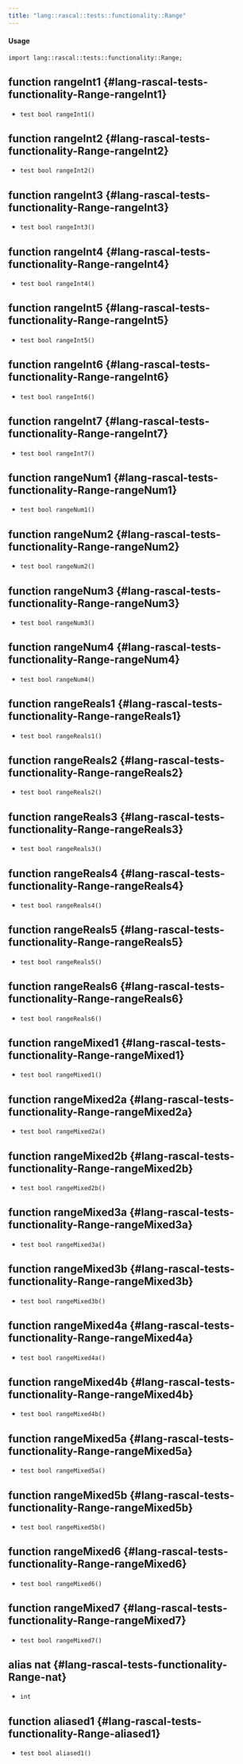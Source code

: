 ```yaml
---
title: "lang::rascal::tests::functionality::Range"
---
```


#### Usage

`import lang::rascal::tests::functionality::Range;`


## function rangeInt1 {#lang-rascal-tests-functionality-Range-rangeInt1}

* ``test bool rangeInt1()``

## function rangeInt2 {#lang-rascal-tests-functionality-Range-rangeInt2}

* ``test bool rangeInt2()``

## function rangeInt3 {#lang-rascal-tests-functionality-Range-rangeInt3}

* ``test bool rangeInt3()``

## function rangeInt4 {#lang-rascal-tests-functionality-Range-rangeInt4}

* ``test bool rangeInt4()``

## function rangeInt5 {#lang-rascal-tests-functionality-Range-rangeInt5}

* ``test bool rangeInt5()``

## function rangeInt6 {#lang-rascal-tests-functionality-Range-rangeInt6}

* ``test bool rangeInt6()``

## function rangeInt7 {#lang-rascal-tests-functionality-Range-rangeInt7}

* ``test bool rangeInt7()``

## function rangeNum1 {#lang-rascal-tests-functionality-Range-rangeNum1}

* ``test bool rangeNum1()``

## function rangeNum2 {#lang-rascal-tests-functionality-Range-rangeNum2}

* ``test bool rangeNum2()``

## function rangeNum3 {#lang-rascal-tests-functionality-Range-rangeNum3}

* ``test bool rangeNum3()``

## function rangeNum4 {#lang-rascal-tests-functionality-Range-rangeNum4}

* ``test bool rangeNum4()``

## function rangeReals1 {#lang-rascal-tests-functionality-Range-rangeReals1}

* ``test bool rangeReals1()``

## function rangeReals2 {#lang-rascal-tests-functionality-Range-rangeReals2}

* ``test bool rangeReals2()``

## function rangeReals3 {#lang-rascal-tests-functionality-Range-rangeReals3}

* ``test bool rangeReals3()``

## function rangeReals4 {#lang-rascal-tests-functionality-Range-rangeReals4}

* ``test bool rangeReals4()``

## function rangeReals5 {#lang-rascal-tests-functionality-Range-rangeReals5}

* ``test bool rangeReals5()``

## function rangeReals6 {#lang-rascal-tests-functionality-Range-rangeReals6}

* ``test bool rangeReals6()``

## function rangeMixed1 {#lang-rascal-tests-functionality-Range-rangeMixed1}

* ``test bool rangeMixed1()``

## function rangeMixed2a {#lang-rascal-tests-functionality-Range-rangeMixed2a}

* ``test bool rangeMixed2a()``

## function rangeMixed2b {#lang-rascal-tests-functionality-Range-rangeMixed2b}

* ``test bool rangeMixed2b()``

## function rangeMixed3a {#lang-rascal-tests-functionality-Range-rangeMixed3a}

* ``test bool rangeMixed3a()``

## function rangeMixed3b {#lang-rascal-tests-functionality-Range-rangeMixed3b}

* ``test bool rangeMixed3b()``

## function rangeMixed4a {#lang-rascal-tests-functionality-Range-rangeMixed4a}

* ``test bool rangeMixed4a()``

## function rangeMixed4b {#lang-rascal-tests-functionality-Range-rangeMixed4b}

* ``test bool rangeMixed4b()``

## function rangeMixed5a {#lang-rascal-tests-functionality-Range-rangeMixed5a}

* ``test bool rangeMixed5a()``

## function rangeMixed5b {#lang-rascal-tests-functionality-Range-rangeMixed5b}

* ``test bool rangeMixed5b()``

## function rangeMixed6 {#lang-rascal-tests-functionality-Range-rangeMixed6}

* ``test bool rangeMixed6()``

## function rangeMixed7 {#lang-rascal-tests-functionality-Range-rangeMixed7}

* ``test bool rangeMixed7()``

## alias nat {#lang-rascal-tests-functionality-Range-nat}

* `int`

## function aliased1 {#lang-rascal-tests-functionality-Range-aliased1}

* ``test bool aliased1()``

